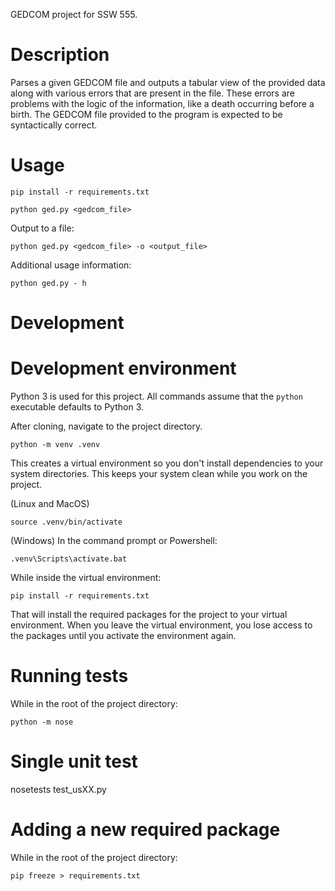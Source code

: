 GEDCOM project for SSW 555.

# Description

Parses a given GEDCOM file and outputs a tabular view of the provided data
along with various errors that are present in the file. These errors are
problems with the logic of the information, like a death occurring before a
birth. The GEDCOM file provided to the program is expected to be syntactically
correct.

# Usage

```
pip install -r requirements.txt
```

```
python ged.py <gedcom_file>
```

Output to a file:

```
python ged.py <gedcom_file> -o <output_file>
```

Additional usage information:

```
python ged.py - h
```

# Development

# Development environment

Python 3 is used for this project. All commands assume that the `python`
executable defaults to Python 3.

After cloning, navigate to the project directory.

```
python -m venv .venv
```

This creates a virtual environment so you don't install dependencies to your
system directories. This keeps your system clean while you work on the project.

(Linux and MacOS)

```
source .venv/bin/activate
```

(Windows) In the command prompt or Powershell:

```
.venv\Scripts\activate.bat
```

While inside the virtual environment:

```
pip install -r requirements.txt
```

That will install the required packages for the project to your virtual
environment. When you leave the virtual environment, you lose access to the
packages until you activate the environment again.

# Running tests

While in the root of the project directory:

```
python -m nose
```
# Single unit test

nosetests test_usXX.py

# Adding a new required package

While in the root of the project directory:

```
pip freeze > requirements.txt
```
